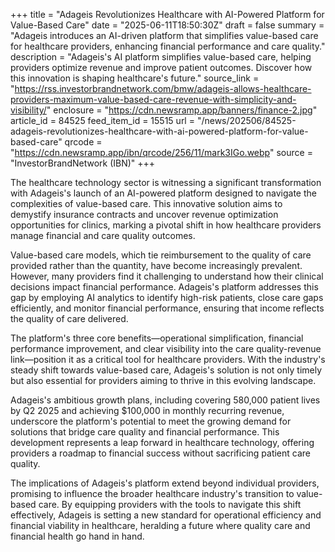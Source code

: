 +++
title = "Adageis Revolutionizes Healthcare with AI-Powered Platform for Value-Based Care"
date = "2025-06-11T18:50:30Z"
draft = false
summary = "Adageis introduces an AI-driven platform that simplifies value-based care for healthcare providers, enhancing financial performance and care quality."
description = "Adageis's AI platform simplifies value-based care, helping providers optimize revenue and improve patient outcomes. Discover how this innovation is shaping healthcare's future."
source_link = "https://rss.investorbrandnetwork.com/bmw/adageis-allows-healthcare-providers-maximum-value-based-care-revenue-with-simplicity-and-visibility/"
enclosure = "https://cdn.newsramp.app/banners/finance-2.jpg"
article_id = 84525
feed_item_id = 15515
url = "/news/202506/84525-adageis-revolutionizes-healthcare-with-ai-powered-platform-for-value-based-care"
qrcode = "https://cdn.newsramp.app/ibn/qrcode/256/11/mark3IGo.webp"
source = "InvestorBrandNetwork (IBN)"
+++

<p>The healthcare technology sector is witnessing a significant transformation with Adageis's launch of an AI-powered platform designed to navigate the complexities of value-based care. This innovative solution aims to demystify insurance contracts and uncover revenue optimization opportunities for clinics, marking a pivotal shift in how healthcare providers manage financial and care quality outcomes.</p><p>Value-based care models, which tie reimbursement to the quality of care provided rather than the quantity, have become increasingly prevalent. However, many providers find it challenging to understand how their clinical decisions impact financial performance. Adageis's platform addresses this gap by employing AI analytics to identify high-risk patients, close care gaps efficiently, and monitor financial performance, ensuring that income reflects the quality of care delivered.</p><p>The platform's three core benefits—operational simplification, financial performance improvement, and clear visibility into the care quality-revenue link—position it as a critical tool for healthcare providers. With the industry's steady shift towards value-based care, Adageis's solution is not only timely but also essential for providers aiming to thrive in this evolving landscape.</p><p>Adageis's ambitious growth plans, including covering 580,000 patient lives by Q2 2025 and achieving $100,000 in monthly recurring revenue, underscore the platform's potential to meet the growing demand for solutions that bridge care quality and financial performance. This development represents a leap forward in healthcare technology, offering providers a roadmap to financial success without sacrificing patient care quality.</p><p>The implications of Adageis's platform extend beyond individual providers, promising to influence the broader healthcare industry's transition to value-based care. By equipping providers with the tools to navigate this shift effectively, Adageis is setting a new standard for operational efficiency and financial viability in healthcare, heralding a future where quality care and financial health go hand in hand.</p>